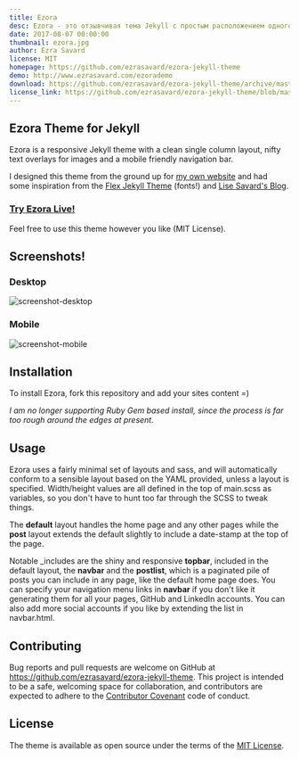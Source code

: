 ```yaml
---
title: Ezora
desc: Ezora - это отзывчивая тема Jekyll с простым расположением одного столбца, отличными текстовыми надписями для изображений и мобильной навигационной панелью.
date: 2017-08-07 00:00:00
thumbnail: ezora.jpg
author: Ezra Savard
license: MIT
homepage: https://github.com/ezrasavard/ezora-jekyll-theme
demo: http://www.ezrasavard.com/ezorademo
download: https://github.com/ezrasavard/ezora-jekyll-theme/archive/master.zip
license_link: https://github.com/ezrasavard/ezora-jekyll-theme/blob/master/LICENSE.txt
---
```

## Ezora Theme for Jekyll

Ezora is a responsive Jekyll theme with a clean single column layout, nifty text overlays for images and a mobile friendly navigation bar.

I designed this theme from the ground up for [my own website](http://www.ezrasavard.com) and had some inspiration from the [Flex Jekyll Theme](http://the-development.github.io/flex/) (fonts!) and [Lise Savard's Blog](http://lisesavard.com/).

### [Try Ezora Live!](http://www.ezrasavard.com/ezorademo)

Feel free to use this theme however you like (MIT License).

## Screenshots!

### Desktop
![screenshot-desktop](https://github.com/ezrasavard/ezora-jekyll-theme/blob/master/screenshot.png?raw=true)

### Mobile
![screenshot-mobile](https://github.com/ezrasavard/ezora-jekyll-theme/blob/master/screenshot-mobile.png?raw=true)

## Installation

To install Ezora, fork this repository and add your sites content =)

_I am no longer supporting Ruby Gem based install, since the process is far too rough around the edges at present._

## Usage

Ezora uses a fairly minimal set of layouts and sass, and will automatically conform to a sensible layout based on the YAML provided, unless a layout is specified. Width/height values are all defined in the top of main.scss as variables, so you don't have to hunt too far through the SCSS to tweak things.

The **default** layout handles the home page and any other pages while the **post** layout extends the default slightly to include a date-stamp at the top of the page.

Notable _includes are the shiny and responsive **topbar**, included in the default layout, the **navbar** and the **postlist**, which is a paginated pile of posts you can include in any page, like the default home page does. You can specify your navigation menu links in **navbar** if you don't like it generating them for all your pages, GitHub and LinkedIn accounts. You can also add more social accounts if you like by extending the list in navbar.html.

## Contributing

Bug reports and pull requests are welcome on GitHub at https://github.com/ezrasavard/ezora-jekyll-theme. This project is intended to be a safe, welcoming space for collaboration, and contributors are expected to adhere to the [Contributor Covenant](http://contributor-covenant.org) code of conduct.

## License

The theme is available as open source under the terms of the [MIT License](http://opensource.org/licenses/MIT).

